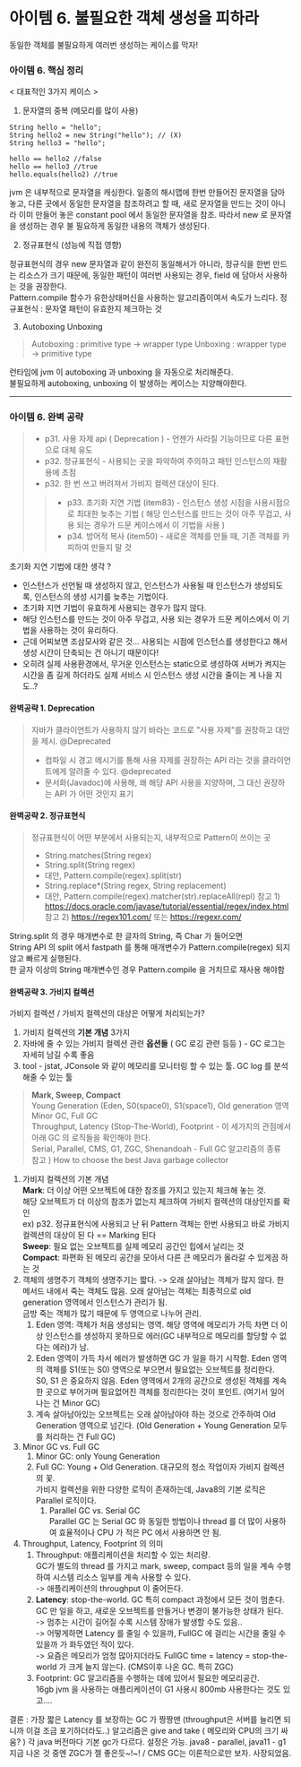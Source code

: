 # 아이템 6. 불필요한 객체 생성을 피하라
동일한 객체를 불필요하게 여러번 생성하는 케이스를 막자!

### 아이템 6. 핵심 정리
< 대표적인 3가지 케이스 >
1. 문자열의 중복 (메모리를 많이 사용)
```
String hello = "hello";
String hello2 = new String("hello"); // (X)
String hello3 = "hello";

hello == hello2 //false
hello == hello3 //true
hello.equals(hello2) //true
```
jvm 은 내부적으로 문자열을 캐싱한다. 일종의 해시맵에 한번 만들어진 문자열을 담아놓고,
다른 곳에서 동일한 문자열을 참조하려고 할 때, 새로 문자열을 만드는 것이 아니라 이미 만들어 놓은
constant pool 에서 동일한 문자열을 참조.
따라서 new 로 문자열을 생성하는 경우 불 필요하게 동일한 내용의 객체가 생성된다.

2. 정규표현식 (성능에 직접 영향)

정규표현식의 경우 new 문자열과 같이 완전히 동일해서가 아니라, 정규식을 한번 만드는 리소스가 크기 때문에,
동일한 패턴이 여러번 사용되는 경우, field 에 담아서 사용하는 것을 권장한다.   
Pattern.compile 함수가 유한상태머신을 사용하는 알고리즘이여서 속도가 느리다.
정규표현식 : 문자열 패턴이 유효한지 체크하는 것

3. Autoboxing Unboxing

> Autoboxing : primitive type -> wrapper type
> Unboxing : wrapper type -> primitive type

런타임에 jvm 이 autoboxing 과 unboxing 을 자동으로 처리해준다.   
불필요하게 autoboxing, unboxing 이 발생하는 케이스는 지양해야한다.

---
### 아이템 6. 완벽 공략
> * p31. 사용 자제 api ( Deprecation ) - 언젠가 사라질 기능이므로 다른 표현으로 대체 유도
> * p32. 정규표현식 - 사용되는 곳을 파악하여 주의하고 패턴 인스턴스의 재활용에 초점
> * p32. 한 번 쓰고 버려져서 가비지 컬렉션 대상이 된다.
>> * p33. 초기화 지연 기법 (item83) - 인스턴스 생성 시점을 사용시점으로 최대한 늦추는 기법 ( 해당 인스턴스를 만드는 것이 아주 무겁고, 사용 되는 경우가 드문 케이스에서 이 기법을 사용 )
>> * p34. 방어적 복사 (item50) - 새로운 객체를 만들 때, 기존 객체를 카피하여 만들지 말 것

초기화 지연 기법에 대한 생각 ?
* 인스턴스가 선언될 때 생성하지 않고, 인스턴스가 사용될 때 인스턴스가 생성되도록, 인스턴스의 생성 시기를 늦추는 기법이다.
* 초기화 지연 기법이 유효하게 사용되는 경우가 많지 않다.
* 해당 인스턴스를 만드는 것이 아주 무겁고, 사용 되는 경우가 드문 케이스에서 이 기법을 사용하는 것이 유리하다.
* 근데 어찌보면 조삼모사와 같은 것... 사용되는 시점에 인스턴스를 생성한다고 해서 생성 시간이 단축되는 건 아니기 때문이다!
* 오히려 실제 사용환경에서, 무거운 인스턴스는 static으로 생성하여 서버가 켜지는 시간을 좀 길게 하더라도 실제 서비스 시 인스턴스 생성 시간을 줄이는 게 나을 지도..?

#### 완벽공략 1. Deprecation
> 자바가 클라이언트가 사용하지 않기 바라는 코드로 "사용 자제"를 권장하고 대안을 제시.
> @Deprecated
>    * 컴파일 시 경고 메시기를 통해 사용 자제를 권장하는 API 라는 것을 클라이언트에게 알려줄 수 있다.
> @deprecated
>    * 문서화(Javadoc)에 사용해, 왜 해당 API 사용을 지양하며, 그 대신 권장하는 API 가 어떤 것인지 표기

#### 완벽공략 2. 정규표현식
> 정규표현식이 어떤 부분에서 사용되는지, 내부적으로 Pattern이 쓰이는 곳
> * String.matches(String regex)
> * String.split(String regex)
>  * 대안, Pattern.compile(regex).split(str)
> * String.replace*(String regex, String replacement)
>  * 대안, Pattern.compile(regex).matcher(str).replaceAll(repl)
> 참고 1) https://docs.oracle.com/javase/tutorial/essential/regex/index.html
> 참고 2) https://regex101.com/ 또는 https://regexr.com/

String.split 의 경우 매개변수로 한 글자의 String, 즉 Char 가 들어오면    
String API 의 split 에서 fastpath 를 통해 매개변수가 Pattern.compile(regex) 되지 않고 빠르게 실행된다.   
한 글자 이상의 String 매개변수인 경우 Pattern.compile 을 거치므로 재사용 해야함

#### 완벽공략 3. 가비지 컬렉션
가비지 컬렉션 / 가비지 컬렉션의 대상은 어떻게 처리되는가?
1) 가비지 컬렉션의 **기본 개념** 3가지
2) 자바에 줄 수 있는 가비지 컬렉션 관련 **옵션들** ( GC 로깅 관련 등등 ) - GC 로그는 자세히 남길 수록 좋음
3) tool - jstat, JConsole 와 같이 메모리를 모니터링 할 수 있는 툴. GC log 를 분석해줄 수 있는 툴
> **Mark, Sweep, Compact**   
> Young Generation (Eden, S0(space0), S1(space1), Old generation 영역  
> Minor GC, Full GC   
> Throughput, Latency (Stop-The-World), Footprint - 이 세가지의 관점에서 아래 GC 의 로직들을 확인해야 한다.  
> Serial, Parallel, CMS, G1, ZGC, Shenandoah - Full GC 알고리즘의 종류  
> 참고 ) How to choose the best Java garbage collector
1. 가비지 컬렉션의 기본 개념   
**Mark**: 더 이상 어떤 오브젝트에 대한 참조를 가지고 있는지 체크해 놓는 것.   
해당 오브젝트가 더 이상의 참조가 없는지 체크하여 가비지 컬렉션의 대상인지를 확인   
ex) p32. 정규표현식에 사용되고 난 뒤 Pattern 객체는 한번 사용되고 바로 가비지 컬렉션의 대상이 된 다 == Marking 된다   
**Sweep**: 필요 없는 오브젝트를 실제 메모리 공간인 힙에서 날리는 것   
**Compact**: 파편화 된 메모리 공간을 모아서 다른 큰 메모리가 올라갈 수 있게끔 하는 것
2. 객체의 생명주기
객체의 생명주기는 짧다. -> 오래 살아남는 객체가 많지 않다. 한 메서드 내에서 죽는 객체도 많음.
오래 살아남는 객체는 최종적으로 old generation 영역에서 인스턴스가 관리가 됨.   
금방 죽는 객체가 많기 때문에 두 영역으로 나누어 관리.
   1. Eden 영역: 객체가 처음 생성되는 영역. 해당 영역에 메모리가 가득 차면 더 이상 인스턴스를 생성하지 못하므로 에러(GC 내부적으로 메모리를 할당할 수 없다는 에러)가 남.
   2. Eden 영역이 가득 차서 에러가 발생하면 GC 가 일을 하기 시작함. Eden 영역의 객체를 S1(또는 S0) 영역으로 부으면서 필요없는 오브젝트를 정리한다.   
   S0, S1 은 중요하지 않음. Eden 영역에서 2개의 공간으로 생성된 객체를 계속 한 곳으로 부어가며 필요없어진 객체를 정리한다는 것이 포인트. (여기서 일어나는 건 Minor GC)
   3. 계속 살아남아있는 오브젝트는 오래 살아남아야 하는 것으로 간주하여 Old Generation 영역으로 넘긴다. (Old Generation + Young Generation 모두를 처리하는 건 Full GC)
3. Minor GC vs. Full GC
   1. Minor GC: only Young Generation
   2. Full GC: Young + Old Generation. 대규모의 청소 작업이자 가비지 컬렉션의 꽃.    
   가비지 컬렉션을 위한 다양한 로직이 존재하는데, Java8의 기본 로직은 Parallel 로직이다.
      1. Parallel GC vs. Serial GC   
      Parallel GC 는 Serial GC 와 동일한 방법이나 thread 를 더 많이 사용하여 효율적이나 CPU 가 적은 PC 에서 사용하면 안 됨.
4. Throughput, Latency, Footprint 의 의미
   1. Throughput: 애플리케이션을 처리할 수 있는 처리량.     
      GC가 별도의 thread 를 가지고 mark, sweep, compact 등의 일을 계속 수행하여 시스템 리소스 일부를 계속 사용할 수 있다.   
      -> 애플리케이션의 throughput 이 줄어든다.
   2. **Latency**: stop-the-world. GC 특히 compact 과정에서 모든 것이 멈춘다. GC 만 일을 하고, 새로운 오브젝트를 만들거나 변경이 불가능한 상태가 된다.   
      -> 멈추는 시간이 길어질 수록 시스템 장애가 발생할 수도 있음..   
      -> 어떻게하면 Latency 를 줄일 수 있을까, FullGC 에 걸리는 시간을 줄일 수 있을까 가 화두였던 적이 있다.   
      -> 요즘은 메모리가 엄청 많아지더라도 FullGC time = latency = stop-the-world 가 크게 늘지 않는다. (CMS이후 나온 GC. 특히 ZGC)
   3. Footprint: GC 알고리즘을 수행하는 데에 있어서 필요한 메모리공간.   
      16gb jvm 을 사용하는 애플리케이션이 G1 사용시 800mb 사용한다는 것도 있고....

결론 : 가장 짧은 Latency 를 보장하는 GC 가 짱짱맨 (throughput은 서버를 늘리면 되니까 이걸 조금 포기하더라도..)
알고리즘은 give and take ( 메모리와 CPU의 크기 싸움? )
각 java 버전마다 기본 gc가 다르다. 설정은 가능. 
java8 - parallel, java11 - g1
지금 나온 것 중엔 ZGC가 젤 좋은듯~!~! / CMS GC는 이론적으로만 보자. 사장되었음.